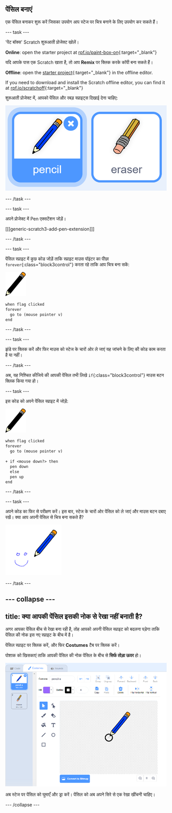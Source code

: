 ## पेंसिल बनाएं

एक पेंसिल बनाकर शुरू करें जिसका उपयोग आप स्टेज पर चित्र बनाने के लिए उपयोग कर सकते हैं।

\--- task \---

'पेंट बॉक्स' Scratch शुरूआती प्रोजेक्ट खोलें।

**Online**: open the starter project at [rpf.io/paint-box-on](https://rpf.io/paint-box-on){:target="_blank"}

यदि आपके पास एक Scratch खाता है, तो आप **Remix** पर क्लिक करके कॉपी बना सकते हैं।

**Offline**: open the [starter project](https://rpf.io/p/en/paint-box-go){:target="_blank"} in the offline editor.

If you need to download and install the Scratch offline editor, you can find it at [rpf.io/scratchoff](https://rpf.io/scratchoff){:target="_blank"}

शुरूआती प्रोजेक्ट में, आपको पेंसिल और रबड़ स्प्राइट्स दिखाई देना चाहिए:

![स्क्रीनशॉट](images/paint-starter.png)

\--- /task \---

\--- task \---

अपने प्रोजेक्ट में Pen एक्सटेंशन जोड़ें।

[[[generic-scratch3-add-pen-extension]]]

\--- /task \---

\--- task \---

पेंसिल स्प्राइट में कुछ कोड जोड़ें ताकि स्प्राइट माउस पॉइंटर का पीछा `forever`{:class="block3control"} करता रहे ताकि आप चित्र बना सकें:

![पेंसिल](images/pencil.png)

```blocks3
when flag clicked
forever
  go to (mouse pointer v)
end
```

\--- /task \---

\--- task \---

झंडे पर क्लिक करें और फिर माउस को स्टेज के चारों ओर ले जाएं यह जांचने के लिए की कोड काम करता है या नहीं।

\--- /task \---

अब, यह निश्चित कीजिये की आपकी पेंसिल तभी लिखे `if`{:class="block3control"} माउस बटन क्लिक किया गया हो।

\--- task \---

इस कोड को अपने पेंसिल स्प्राइट में जोड़ें:

![पेंसिल](images/pencil.png)

```blocks3
when flag clicked
forever
  go to (mouse pointer v)

+ if <mouse down?> then
  pen down
  else
  pen up
end
```

\--- /task \---

\--- task \---

अपने कोड का फिर से परीक्षण करें। इस बार, स्टेज के चारों ओर पेंसिल को ले जाएं और माउस बटन दबाए रखें। क्या आप अपनी पेंसिल से चित्र बना सकते हैं?

![स्क्रीनशॉट](images/paint-draw.png)

\--- /task \---

## \--- collapse \---

## title: क्या आपकी पेंसिल इसकी नोक से रेखा नहीं बनाती है?

अगर आपका पेंसिल बीच से रेखा बना रही है, तोह आपको अपनी पेंसिल स्प्राइट को बदलना पड़ेगा ताकि पेंसिल की नोक इस नए स्प्राइट के बीच में है।

पेंसिल स्प्राइट पर क्लिक करें, और फिर **Costumes** टैब पर क्लिक करें।

पोशाक को खिसकाएं ताकि आपकी पेंसिल की नोक पेंसिल के बीच से **सिर्फ तोड़ा ऊपर** हो।

![पोशाक केंद्र](images/costume-center-annotated.png)

अब स्टेज पर पेंसिल को घुमाएँ और ड्रा करें। पेंसिल को अब अपने सिरे से एक रेखा खींचनी चाहिए।

\--- /collapse \---